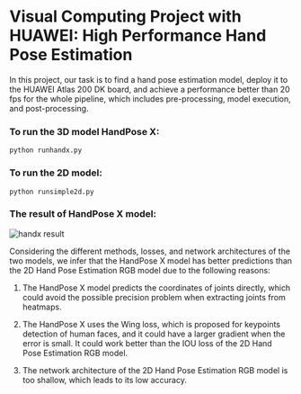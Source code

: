 # Visual Computing Project with HUAWEI: High Performance Hand Pose Estimation
In this project, our task is to find a hand pose estimation model, deploy it to the HUAWEI Atlas 200 DK
board, and achieve a performance better than 20 fps for the whole pipeline, which includes
pre-processing, model execution, and post-processing.

### To run the 3D model HandPose X:
```python runhandx.py```

### To run the 2D model:
```python runsimple2d.py```

### The result of HandPose X model:
![handx result](https://github.com/Codylyp/High-Performance-Hand-Pose-Estimation/blob/master/handx_result.gif)

Considering the different methods, losses, and network architectures of the two models, we
infer that the HandPose X model has better predictions than the 2D Hand Pose Estimation
RGB model due to the following reasons:


1. The HandPose X model predicts the coordinates of joints directly, which could avoid
the possible precision problem when extracting joints from heatmaps.


2. The HandPose X uses the Wing loss, which is proposed for keypoints detection of
human faces, and it could have a larger gradient when the error is small. It could work
better than the IOU loss of the 2D Hand Pose Estimation RGB model.


3. The network architecture of the 2D Hand Pose Estimation RGB model is too shallow,
which leads to its low accuracy.

